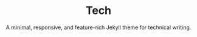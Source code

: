 <!-- markdownlint-disable-next-line -->
<div align="center">

  <!-- markdownlint-disable-next-line -->
  # Tech

  A minimal, responsive, and feature-rich Jekyll theme for technical writing.
</div>

